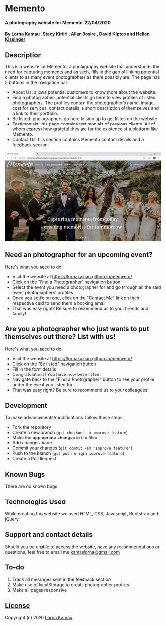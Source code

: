 # Memento
#### A photography website for Memento, 22/04/2020
#### By [Lorna Kamau](https://github.com/lornakamau) , [Stacy Kiriiri](https://github.com/kiriiri) ,  [Allan Bosire](https://github.com/iAllan) , [David Kiptoo](https://github.com/cheptegei-create) and  [Hellen Kissinger](https://github.com/kissinger69)

## Description
This is a website for Memento, a photography website that understands the need for capturing moments and as such, fills in the gap of linking potential clients to as many event photographers as there possibly are. The page has 5 buttons in the navigation bar:
- About Us: allows potential customers to know more about the website.
- Find a photographer: potential clients go here to view profiles of listed photographers. The profiles contain the photographer's name, image, cost for services, contact details, a short description of themselves and a link to their portfolio.
- Be listed: photographers go here to sign up to get listed on the website. 
- Testimonials: this page contains testimonials of previous clients. All of whom express how grateful they are for the existence of a platform like Memento.
- Contact Us: this section contains Memento contact details and a feedback section.

![landing](images/lorna/landing.png)

## Need an photographer for an upcoming event?
Here's what you need to do:
- Visit the website at https://lornakamau.github.io/memento/
- Click on the "Find a Photographer" navigation button
- Select the event you need a photographer for and go through all the said event photographers' profiles
- Once you settle on one, click on the "Contact Me" link on their respective card to send them a booking email
- That was easy right? Be sure to recommend us to your friends and family!

## Are you a photographer who just wants to put themselves out there? List with us!
Here's what you need to do:
- Visit the website at https://lornakamau.github.io/memento/
- Click on the "Be listed" navigation button
- Fill in the form details
- Congratulations! You have now been listed.
- Navigate back to the "Find a Photographer" button to see your profile under the event you listed for
- That was easy right? Be sure to recommend us to your colleagues!

## Development
To make advancements/modifications, follow these steps:

- Fork the repository
- Create a new branch (`git checkout -b improve-feature`)
- Make the appropriate changes in the files
- Add changes made
- Commit your changes (`git commit -am 'Improve feature'`)
- Push to the branch (`git push origin improve-feature`)
- Create a Pull Request 

## Known Bugs

There are no known bugs

## Technologies Used

While creating this website we used HTML, CSS, Javascript, Bootstrap and jQuery.

## Support and contact details

Should you be unable to access the website, have any recommendations or questions, feel free to email me:[kamaulorna@gmail.com](mailto:kamaulorna@gmail.com)

## To-do
1. Track all messages sent in the feedback section
2. Make use of localStorage to create photographer profiles
3. Make all pages responsive

## [License](https://github.com/lornakamau/memento/blob/master/LICENSE.md)

Copyright (c) 2020 [Lorna Kamau](https://github.com/lornakamau)  